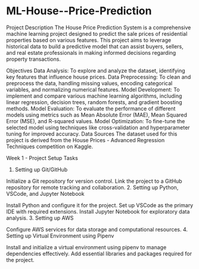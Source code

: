 # ML-House--Price-Prediction

Project Description
The House Price Prediction System is a comprehensive machine learning project designed to predict the sale prices of residential properties based on various features. This project aims to leverage historical data to build a predictive model that can assist buyers, sellers, and real estate professionals in making informed decisions regarding property transactions.

Objectives
Data Analysis: To explore and analyze the dataset, identifying key features that influence house prices.
Data Preprocessing: To clean and preprocess the data, handling missing values, encoding categorical variables, and normalizing numerical features.
Model Development: To implement and compare various machine learning algorithms, including linear regression, decision trees, random forests, and gradient boosting methods.
Model Evaluation: To evaluate the performance of different models using metrics such as Mean Absolute Error (MAE), Mean Squared Error (MSE), and R-squared values.
Model Optimization: To fine-tune the selected model using techniques like cross-validation and hyperparameter tuning for improved accuracy.
Data Sources
The dataset used for this project is derived from the House Prices - Advanced Regression Techniques competition on Kaggle.

Week 1 - Project Setup
Tasks
1. Setting up Git/GitHub

Initialize a Git repository for version control.
Link the project to a GitHub repository for remote tracking and collaboration.
2. Setting up Python, VSCode, and Jupyter Notebook

Install Python and configure it for the project.
Set up VSCode as the primary IDE with required extensions.
Install Jupyter Notebook for exploratory data analysis.
3. Setting up AWS

Configure AWS services for data storage and computational resources.
4. Setting up Virtual Environment using Pipenv

Install and initialize a virtual environment using pipenv to manage dependencies effectively.
Add essential libraries and packages required for the project.
